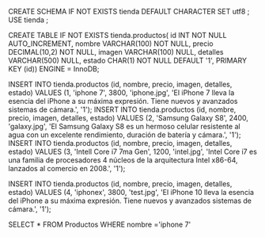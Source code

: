 CREATE SCHEMA IF NOT EXISTS tienda DEFAULT CHARACTER SET utf8 ;
USE tienda ;

CREATE TABLE IF NOT EXISTS tienda.productos(
  id INT NOT NULL AUTO_INCREMENT,
  nombre VARCHAR(100) NOT NULL,
  precio DECIMAL(10,2) NOT NULL,
  imagen VARCHAR(100) NULL,
  detalles VARCHAR(500) NULL,
  estado CHAR(1) NOT NULL DEFAULT '1',
  PRIMARY KEY (id))
ENGINE = InnoDB;


INSERT INTO tienda.productos (id, nombre, precio, imagen, detalles, estado) VALUES (1, 'iphone 7', 3800, 'iphone.jpg', 'El iPhone 7 lleva la esencia del iPhone a su máxima expresión. Tiene nuevos y avanzados sistemas de cámara.', '1');
INSERT INTO tienda.productos (id, nombre, precio, imagen, detalles, estado) VALUES (2, 'Samsung Galaxy S8', 2400, 'galaxy.jpg', 'El Samsung Galaxy S8 es un hermoso celular resistente al agua con un excelente rendimiento, duración de batería y cámara.', '1');
INSERT INTO tienda.productos (id, nombre, precio, imagen, detalles, estado) VALUES (3, 'Intell Core i7 7ma Gen', 1200, 'intel.jpg', 'Intel Core i7 es una familia de procesadores 4 núcleos de la arquitectura Intel x86-64, lanzados al comercio en 2008.', '1');

INSERT INTO tienda.productos (id, nombre, precio, imagen, detalles, estado) VALUES (4, 'iphonex', 3800, 'test.jpg', 'El iPhone 10 lleva la esencia del iPhone a su máxima expresión. Tiene nuevos y avanzados sistemas de cámara.', '1');


SELECT * FROM Productos WHERE nombre ='iphone 7'
